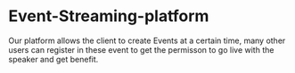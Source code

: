 # Event-Streaming-platform
Our platform allows the client to create Events at a certain time, many other users can register in these event to get the permisson to go live with the speaker and get benefit.
